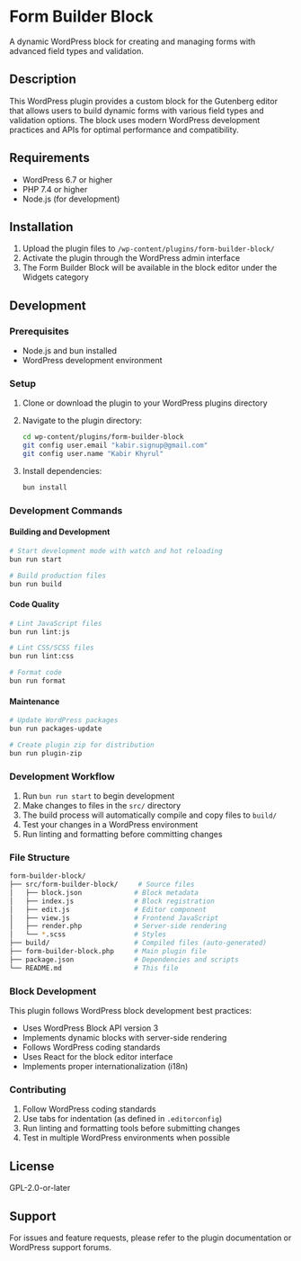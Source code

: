 # Form Builder Block

A dynamic WordPress block for creating and managing forms with advanced field types and validation.

## Description

This WordPress plugin provides a custom block for the Gutenberg editor that allows users to build dynamic forms with various field types and validation options. The block uses modern WordPress development practices and APIs for optimal performance and compatibility.

## Requirements

- WordPress 6.7 or higher
- PHP 7.4 or higher
- Node.js (for development)

## Installation

1. Upload the plugin files to `/wp-content/plugins/form-builder-block/`
2. Activate the plugin through the WordPress admin interface
3. The Form Builder Block will be available in the block editor under the Widgets category

## Development

### Prerequisites

- Node.js and bun installed
- WordPress development environment

### Setup

1. Clone or download the plugin to your WordPress plugins directory
2. Navigate to the plugin directory:

   ```bash
   cd wp-content/plugins/form-builder-block
   git config user.email "kabir.signup@gmail.com"
   git config user.name "Kabir Khyrul"
   ```

3. Install dependencies:

   ```bash
   bun install
   ```

### Development Commands

#### Building and Development

```bash
# Start development mode with watch and hot reloading
bun run start

# Build production files
bun run build
```

#### Code Quality

```bash
# Lint JavaScript files
bun run lint:js

# Lint CSS/SCSS files
bun run lint:css

# Format code
bun run format
```

#### Maintenance

```bash
# Update WordPress packages
bun run packages-update

# Create plugin zip for distribution
bun run plugin-zip
```

### Development Workflow

1. Run `bun run start` to begin development
2. Make changes to files in the `src/` directory
3. The build process will automatically compile and copy files to `build/`
4. Test your changes in a WordPress environment
5. Run linting and formatting before committing changes

### File Structure

```bash
form-builder-block/
├── src/form-builder-block/     # Source files
│   ├── block.json             # Block metadata
│   ├── index.js               # Block registration
│   ├── edit.js                # Editor component
│   ├── view.js                # Frontend JavaScript
│   ├── render.php             # Server-side rendering
│   └── *.scss                 # Styles
├── build/                     # Compiled files (auto-generated)
├── form-builder-block.php     # Main plugin file
├── package.json               # Dependencies and scripts
└── README.md                  # This file
```

### Block Development

This plugin follows WordPress block development best practices:

- Uses WordPress Block API version 3
- Implements dynamic blocks with server-side rendering
- Follows WordPress coding standards
- Uses React for the block editor interface
- Implements proper internationalization (i18n)

### Contributing

1. Follow WordPress coding standards
2. Use tabs for indentation (as defined in `.editorconfig`)
3. Run linting and formatting tools before submitting changes
4. Test in multiple WordPress environments when possible

## License

GPL-2.0-or-later

## Support

For issues and feature requests, please refer to the plugin documentation or WordPress support forums.
